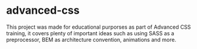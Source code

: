 # advanced-css
This project was made for educational purporses as part of Advanced CSS training, it covers plenty of important
ideas such as using SASS as a preprocessor, BEM as architecture convention, animations and more.
